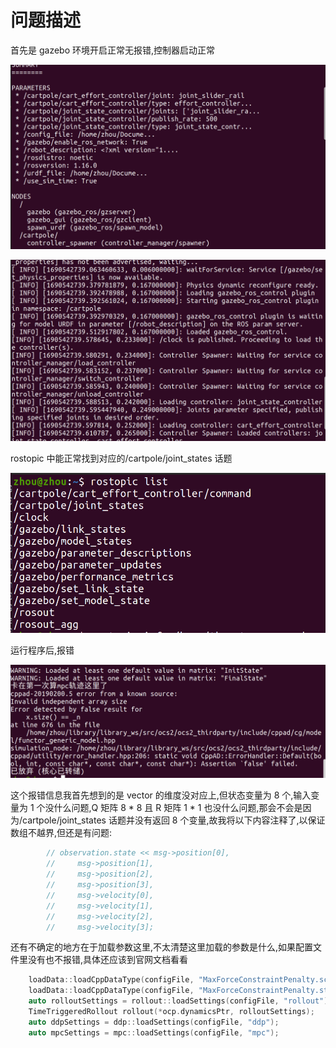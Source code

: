 # 问题描述

首先是 gazebo 环境开启正常无报错,控制器启动正常

![](./pic/2023-07-28-19-19-36.png)

![](./pic/2023-07-28-19-20-57.png)

rostopic 中能正常找到对应的/cartpole/joint_states 话题

![](./pic/2023-07-28-19-22-24.png)

运行程序后,报错

![](./pic/2023-07-28-19-24-11.png)

这个报错信息我首先想到的是 vector 的维度没对应上,但状态变量为 8 个,输入变量为 1 个没什么问题,Q 矩阵 8 \* 8 且 R 矩阵 1 \* 1 也没什么问题,那会不会是因为/cartpole/joint_states 话题并没有返回 8 个变量,故我将以下内容注释了,以保证数组不越界,但还是有问题:

```cpp
        // observation.state << msg->position[0],
        //     msg->position[1],
        //     msg->position[2],
        //     msg->position[3],
        //     msg->velocity[0],
        //     msg->velocity[1],
        //     msg->velocity[2],
        //     msg->velocity[3];
```

还有不确定的地方在于加载参数这里,不太清楚这里加载的参数是什么,如果配置文件里没有也不报错,具体还应该到官网文档看看

```cpp
    loadData::loadCppDataType(configFile, "MaxForceConstraintPenalty.scale", scale);
    loadData::loadCppDataType(configFile, "MaxForceConstraintPenalty.stepSize", stepSize);
    auto rolloutSettings = rollout::loadSettings(configFile, "rollout");
    TimeTriggeredRollout rollout(*ocp.dynamicsPtr, rolloutSettings);
    auto ddpSettings = ddp::loadSettings(configFile, "ddp");
    auto mpcSettings = mpc::loadSettings(configFile, "mpc");
```

